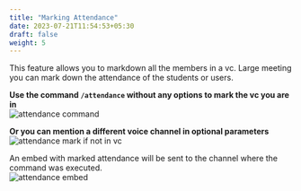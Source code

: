 ```yaml
---
title: "Marking Attendance"
date: 2023-07-21T11:54:53+05:30
draft: false
weight: 5
---
```


This feature allows you to markdown all the members in a vc. Large meeting you can mark down the attendance of the students or users.

**Use the command `/attendance` without any options to mark the vc you are in**\
![attendance command](https://i.imgur.com/MiQ2x7F.png)

**Or you can mention a different voice channel in optional parameters**\
![attendance mark if not in vc](https://i.imgur.com/6CICzYe.png)

An embed with marked attendance will be sent to the channel where the command was executed.\
![attendance embed](https://i.imgur.com/YHykJZE.png)